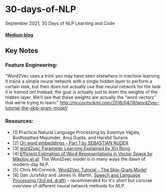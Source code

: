 # 30-days-of-NLP
September 2021, 30 Days of NLP Learning and Code

#### [Medium blog](https://datalass1.medium.com/30-days-of-natural-language-processing-3651c4e12990)

## Key Notes
### Feature Engineering:
"Word2Vec uses a trick you may have seen elsewhere in machine learning. It trains a simple neural network with a single hidden layer to perform a certain task, but then does not actually use that neural network for the task it is trained on! Instead, the goal is actually just to learn the weights of the hidden layer. We’ll see that these weights are actually the “word vectors” that we’re trying to learn." http://mccormickml.com/2016/04/19/word2vec-tutorial-the-skip-gram-model/

### Resources:
- [1] Practical Natural Language Processing by Sowmya Vajjala, Bodhisattwa Majumder, Anuj Gupta, and Harshit Surana
- [2] [On word embeddings - Part 1 by SEBASTIAN RUDER](https://ruder.io/word-embeddings-1/)
- [3] [word2vec Parameter Learning Explained by Xin Rong](https://arxiv.org/pdf/1411.2738.pdf)
- [4] [Efficient Estimation of Word Representations in Vector Space by Mikolov et al](https://arxiv.org/pdf/1301.3781.pdf): The Word2vec model is in many ways the dawn of modern-day NLP.
- [5] Chris McCormick, [Word2Vec Tutorial - The Skip-Gram Model](http://mccormickml.com/2016/04/19/word2vec-tutorial-the-skip-gram-model/)
- [6] Dan Jurafsky and James H. Martin, [Speech and Language Processing (3rd ed. draft)](https://web.stanford.edu/~jurafsky/slp3/) - recommended for it's short but concise overview of different neural network methods for NLP.
